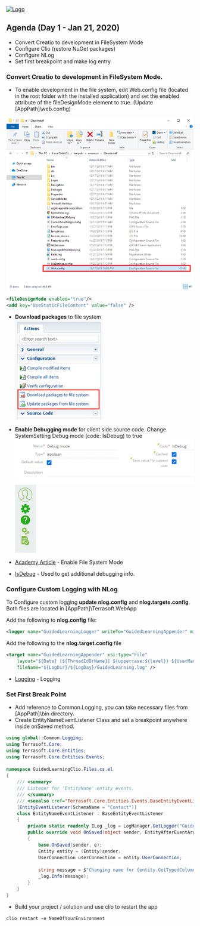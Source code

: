 [![Logo](https://www.creatio.com/sites/default/files/2019-10/creatio-main-logo.svg)](https://github.com/sindresorhus/awesome#readme)
## Agenda (Day 1 - Jan 21, 2020)
- Convert Creatio to development in FileSystem Mode
- Configure Clio (restore NuGet packages)
- Configure NLog
- Set first breakpoint and make log entry

### Convert Creatio to development in **FileSystem Mode**. 
- To enable development in the file system, edit Web.config file (located in the root folder with the installed application) and set the enabled attribute of the fileDesignMode element to true. (Update [AppPath]\web.config)

![Web.config](../Img/LocateWebConfig.png?s=50)

```xml
<fileDesignMode enabled="true"/>
<add key="UseStaticFileContent" value="false" />
```


- **Download packages** to file system <br/>
![Download Packages To FileSystem](../Img/confguration_buttons.png)

- **Enable Debugging mode** for client side source code. Change SystemSetting Debug mode (code: IsDebug) to true<br/>
![EnableDebug](../Img/EnableDebug.png)
![IsDebug](../Img/IsDebug.png)
- [Academy Article](https://academy.creatio.com/documents/technic-sdk/7-15/introduction-9) - Enable File System Mode
- [IsDebug](https://academy.creatio.com/documents/technic-sdk/7-15/isdebug-mode) - Used to get additional debugging info.

### Configure Custom Logging with NLog
To Configure custom logging **update nlog.config** and **nlog.targets.config**. Both files are located in [AppPath]\Terrasoft.WebApp

Add the following to **nlog.config** file:
```xml
<logger name="GuidedLearningLogger" writeTo="GuidedLearningAppender" minlevel="Info" final="true" />
```

Add the following to the **nlog.target.config** file
```xml
<target name="GuidedLearningAppender" xsi:type="File"
	layout="${Date} [${ThreadIdOrName}] ${uppercase:${level}} ${UserName} ${MethodName} - ${Message}"
	fileName="${LogDir}/${LogDay}/GuidedLearning.log" />
```
- [Logging](https://academy.creatio.com/documents/technic-sdk/7-15/logging-creatio-nlog) - Logging

### Set First Break Point
- Add reference to Common.Logging, you can take necessary files from [AppPath]\bin directory.
- Create EntityNameEventListener Class and set a breakpoint anywhere inside onSaved method.
```C#
using global::Common.Logging;
using Terrasoft.Core;
using Terrasoft.Core.Entities;
using Terrasoft.Core.Entities.Events;

namespace GuidedLearningClio.Files.cs.el
{
    /// <summary>
    /// Listener for 'EntityName' entity events.
    /// </summary>
    /// <seealso cref="Terrasoft.Core.Entities.Events.BaseEntityEventListener" />
    [EntityEventListener(SchemaName = "Contact")]
    class EntityNameEventListener : BaseEntityEventListener
    {
        private static readonly ILog _log = LogManager.GetLogger("GuidedLearningLogger");
        public override void OnSaved(object sender, EntityAfterEventArgs e)
        {
            base.OnSaved(sender, e);
            Entity entity = (Entity)sender;
            UserConnection userConnection = entity.UserConnection;
            
            string message = $"Changing name for {entity.GetTypedColumnValue<string>("Name")}";
            _log.Info(message);
        }
    }
}
```
- Build your project / solution and use clio to restart the app
```text
clio restart -e NameOfYourEnvironment
```